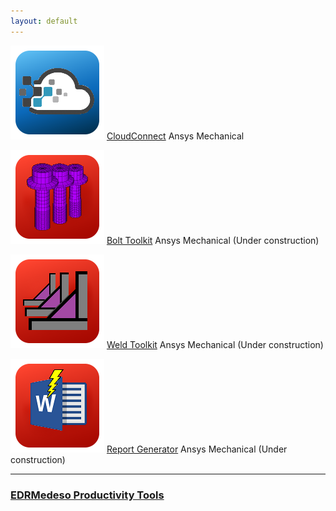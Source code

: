 ```yaml
---
layout: default
---
```


![CloudConnect](images/rescale_icon.png) [CloudConnect](https://edromedeso.github.io/CloudConnect) Ansys Mechanical

![BoltToolkit](images/Bolt_Toolkit_icon.png) [Bolt Toolkit](https://edromedeso.github.io/ACT_BoltToolkit) Ansys Mechanical (Under construction)

![WeldToolkit](images/Weld_Toolkit_icon.png) [Weld Toolkit](https://edromedeso.github.io/ACT_WeldToolkit) Ansys Mechanical (Under construction)

![ReportGenerator](images/ReportGenerator_icon.png) [Report Generator](https://edromedeso.github.io/ACT_ReportGenerator) Ansys Mechanical (Under construction)

***
### [EDRMedeso Productivity Tools](https://digitallabs.edrmedeso.com/appstore)
